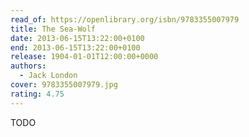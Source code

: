 ```yaml
---
read_of: https://openlibrary.org/isbn/9783355007979
title: The Sea-Wolf
date: 2013-06-15T13:22:00+0100
end: 2013-06-15T13:22:00+0100
release: 1904-01-01T12:00:00+0000
authors:
  - Jack London
cover: 9783355007979.jpg
rating: 4.75
---
```


TODO
